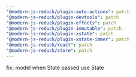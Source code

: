 ```yaml
---
"@modern-js-reduck/plugin-auto-actions": patch
"@modern-js-reduck/plugin-devtools": patch
"@modern-js-reduck/plugin-effects": patch
"@modern-js-reduck/plugin-immutable": patch
"@modern-js-reduck/plugin-xstate": patch
"@modern-js-reduck/plugin-xstate-immer": patch
"@modern-js-reduck/react": patch
"@modern-js-reduck/store": patch
---
```


fix: model<State> when State passed use State
